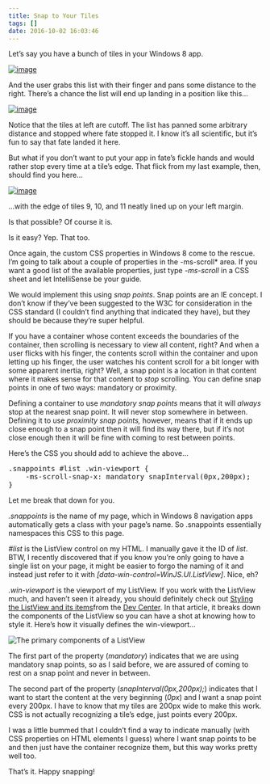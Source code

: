 ```yaml
---
title: Snap to Your Tiles
tags: []
date: 2016-10-02 16:03:46
---
```


Let&rsquo;s say you have a bunch of tiles in your Windows 8 app.

[![](http://codefoster.blob.core.windows.net/site/image/97122a38997e413cbe34d5e7e4140275/snappoints_01_1.png "image")](http://{fix}/image.axd?picture=Windows-Live-Writer/Snap-to-Your-Tiles/4ACBCD98/image.png)

And the user grabs this list with their finger and pans some distance to the right. There&rsquo;s a chance the list will end up landing in a position like this&hellip;

[![](http://codefoster.blob.core.windows.net/site/image/9744925eb0ae4fee8509e26277198bad/snappoints_02_1.png "image")](http://{fix}/image.axd?picture=Windows-Live-Writer/Snap-to-Your-Tiles/15559C24/image.png)

Notice that the tiles at left are cutoff. The list has panned some arbitrary distance and stopped where fate stopped it. I know it&rsquo;s all scientific, but it&rsquo;s fun to say that fate landed it here.

But what if you don&rsquo;t want to put your app in fate&rsquo;s fickle hands and would rather stop every time at a tile&rsquo;s edge. That flick from my last example, then, should find you here&hellip;

[![](http://codefoster.blob.core.windows.net/site/image/9c8d95e638c54cc2a273070869d275a0/snappoints_03_1.png "image")](http://{fix}/image.axd?picture=Windows-Live-Writer/Snap-to-Your-Tiles/5E7B47DD/image.png)

&hellip;with the edge of tiles 9, 10, and 11 neatly lined up on your left margin.

Is that possible? Of course it is.

Is it easy? Yep. That too.

Once again, the custom CSS properties in Windows 8 come to the rescue. I&rsquo;m going to talk about a couple of properties in the -ms-scroll* area. If you want a good list of the available properties, just type _-ms-scroll_ in a CSS sheet and let IntelliSense be your guide.

We would implement this using _snap points_. Snap points are an IE concept. I don&rsquo;t know if they&rsquo;ve been suggested to the W3C for consideration in the CSS standard (I couldn&rsquo;t find anything that indicated they have), but they should be because they&rsquo;re super helpful.

If you have a container whose content exceeds the boundaries of the container, then scrolling is necessary to view all content, right? And when a user flicks with his finger, the contents scroll within the container and upon letting up his finger, the user watches his content scroll for a bit longer with some apparent inertia, right? Well, a snap point is a location in that content where it makes sense for that content to _stop_ scrolling. You can define snap points in one of two ways: mandatory or proximity.

Defining a container to use _mandatory snap points_ means that it will _always_ stop at the nearest snap point. It will never stop somewhere in between. Defining it to use _proximity snap points,_ however, means that if it ends up close enough to a snap point then it will find its way there, but if it&rsquo;s not close enough then it will be fine with coming to rest between points.

Here&rsquo;s the CSS you should add to achieve the above&hellip;

<pre class="brush: css;">
.snappoints #list .win-viewport {
    -ms-scroll-snap-x: mandatory snapInterval(0px,200px);
}</pre>

Let me break that down for you.

_.snappoints_ is the name of my page, which in Windows 8 navigation apps automatically gets a class with your page&rsquo;s name. So .snappoints essentially namespaces this CSS to this page.

_#list_ is the ListView control on my HTML. I manually gave it the ID of _list_. BTW, I recently discovered that if you know you&rsquo;re only going to have a single list on your page, it might be easier to forgo the naming of it and instead just refer to it with _[data-win-control=WinJS.UI.ListView]_. Nice, eh?

_.win-viewport_ is the viewport of my ListView. If you work with the ListView much, and haven&rsquo;t seen it already, you should definitely check out [Styling the ListView and its items](http://msdn.microsoft.com/en-us/library/windows/apps/hh850406.aspx)from the [Dev Center](http://dev.windows.com). In that article, it breaks down the components of the ListView so you can have a shot at knowing how to style it. Here&rsquo;s how it visually defines the win-viewport&hellip;

![The primary components of a ListView](http://codefoster.blob.core.windows.net/site/image/6052f93114a54ac7a7d855a0ecb3b075/snappoints_04_1.png "The primary components of a ListView")

The first part of the property (_mandatory_) indicates that we are using mandatory snap points, so as I said before, we are assured of coming to rest on a snap point and never in between.

The second part of the property (_snapInterval(0px,200px);_) indicates that I want to start the content at the very beginning (_0px_) and I want a snap point every 200px. I have to know that my tiles are 200px wide to make this work. CSS is not actually recognizing a tile&rsquo;s edge, just points every 200px.

I was a little bummed that I couldn&rsquo;t find a way to indicate manually (with CSS properties on HTML elements I guess) where I want snap points to be and then just have the container recognize them, but this way works pretty well too.

That&rsquo;s it. Happy snapping!